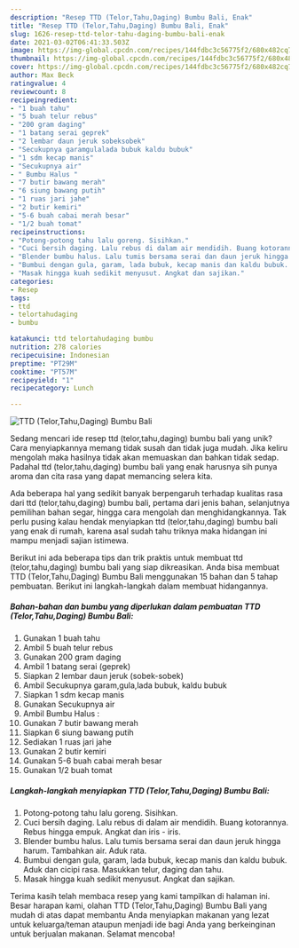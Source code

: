 ```yaml
---
description: "Resep TTD (Telor,Tahu,Daging) Bumbu Bali, Enak"
title: "Resep TTD (Telor,Tahu,Daging) Bumbu Bali, Enak"
slug: 1626-resep-ttd-telor-tahu-daging-bumbu-bali-enak
date: 2021-03-02T06:41:33.503Z
image: https://img-global.cpcdn.com/recipes/144fdbc3c56775f2/680x482cq70/ttd-telortahudaging-bumbu-bali-foto-resep-utama.jpg
thumbnail: https://img-global.cpcdn.com/recipes/144fdbc3c56775f2/680x482cq70/ttd-telortahudaging-bumbu-bali-foto-resep-utama.jpg
cover: https://img-global.cpcdn.com/recipes/144fdbc3c56775f2/680x482cq70/ttd-telortahudaging-bumbu-bali-foto-resep-utama.jpg
author: Max Beck
ratingvalue: 4
reviewcount: 8
recipeingredient:
- "1 buah tahu"
- "5 buah telur rebus"
- "200 gram daging"
- "1 batang serai geprek"
- "2 lembar daun jeruk sobeksobek"
- "Secukupnya garamgulalada bubuk kaldu bubuk"
- "1 sdm kecap manis"
- "Secukupnya air"
- " Bumbu Halus "
- "7 butir bawang merah"
- "6 siung bawang putih"
- "1 ruas jari jahe"
- "2 butir kemiri"
- "5-6 buah cabai merah besar"
- "1/2 buah tomat"
recipeinstructions:
- "Potong-potong tahu lalu goreng. Sisihkan."
- "Cuci bersih daging. Lalu rebus di dalam air mendidih. Buang kotorannya. Rebus hingga empuk. Angkat dan iris - iris."
- "Blender bumbu halus. Lalu tumis bersama serai dan daun jeruk hingga harum. Tambahkan air. Aduk rata."
- "Bumbui dengan gula, garam, lada bubuk, kecap manis dan kaldu bubuk. Aduk dan cicipi rasa. Masukkan telur, daging dan tahu."
- "Masak hingga kuah sedikit menyusut. Angkat dan sajikan."
categories:
- Resep
tags:
- ttd
- telortahudaging
- bumbu

katakunci: ttd telortahudaging bumbu 
nutrition: 278 calories
recipecuisine: Indonesian
preptime: "PT29M"
cooktime: "PT57M"
recipeyield: "1"
recipecategory: Lunch

---
```



![TTD (Telor,Tahu,Daging) Bumbu Bali](https://img-global.cpcdn.com/recipes/144fdbc3c56775f2/680x482cq70/ttd-telortahudaging-bumbu-bali-foto-resep-utama.jpg)

Sedang mencari ide resep ttd (telor,tahu,daging) bumbu bali yang unik? Cara menyiapkannya memang tidak susah dan tidak juga mudah. Jika keliru mengolah maka hasilnya tidak akan memuaskan dan bahkan tidak sedap. Padahal ttd (telor,tahu,daging) bumbu bali yang enak harusnya sih punya aroma dan cita rasa yang dapat memancing selera kita.

Ada beberapa hal yang sedikit banyak berpengaruh terhadap kualitas rasa dari ttd (telor,tahu,daging) bumbu bali, pertama dari jenis bahan, selanjutnya pemilihan bahan segar, hingga cara mengolah dan menghidangkannya. Tak perlu pusing kalau hendak menyiapkan ttd (telor,tahu,daging) bumbu bali yang enak di rumah, karena asal sudah tahu triknya maka hidangan ini mampu menjadi sajian istimewa.




Berikut ini ada beberapa tips dan trik praktis untuk membuat ttd (telor,tahu,daging) bumbu bali yang siap dikreasikan. Anda bisa membuat TTD (Telor,Tahu,Daging) Bumbu Bali menggunakan 15 bahan dan 5 tahap pembuatan. Berikut ini langkah-langkah dalam membuat hidangannya.

<!--inarticleads1-->

##### Bahan-bahan dan bumbu yang diperlukan dalam pembuatan TTD (Telor,Tahu,Daging) Bumbu Bali:

1. Gunakan 1 buah tahu
1. Ambil 5 buah telur rebus
1. Gunakan 200 gram daging
1. Ambil 1 batang serai (geprek)
1. Siapkan 2 lembar daun jeruk (sobek-sobek)
1. Ambil Secukupnya garam,gula,lada bubuk, kaldu bubuk
1. Siapkan 1 sdm kecap manis
1. Gunakan Secukupnya air
1. Ambil  Bumbu Halus :
1. Gunakan 7 butir bawang merah
1. Siapkan 6 siung bawang putih
1. Sediakan 1 ruas jari jahe
1. Gunakan 2 butir kemiri
1. Gunakan 5-6 buah cabai merah besar
1. Gunakan 1/2 buah tomat




<!--inarticleads2-->

##### Langkah-langkah menyiapkan TTD (Telor,Tahu,Daging) Bumbu Bali:

1. Potong-potong tahu lalu goreng. Sisihkan.
1. Cuci bersih daging. Lalu rebus di dalam air mendidih. Buang kotorannya. Rebus hingga empuk. Angkat dan iris - iris.
1. Blender bumbu halus. Lalu tumis bersama serai dan daun jeruk hingga harum. Tambahkan air. Aduk rata.
1. Bumbui dengan gula, garam, lada bubuk, kecap manis dan kaldu bubuk. Aduk dan cicipi rasa. Masukkan telur, daging dan tahu.
1. Masak hingga kuah sedikit menyusut. Angkat dan sajikan.




Terima kasih telah membaca resep yang kami tampilkan di halaman ini. Besar harapan kami, olahan TTD (Telor,Tahu,Daging) Bumbu Bali yang mudah di atas dapat membantu Anda menyiapkan makanan yang lezat untuk keluarga/teman ataupun menjadi ide bagi Anda yang berkeinginan untuk berjualan makanan. Selamat mencoba!
